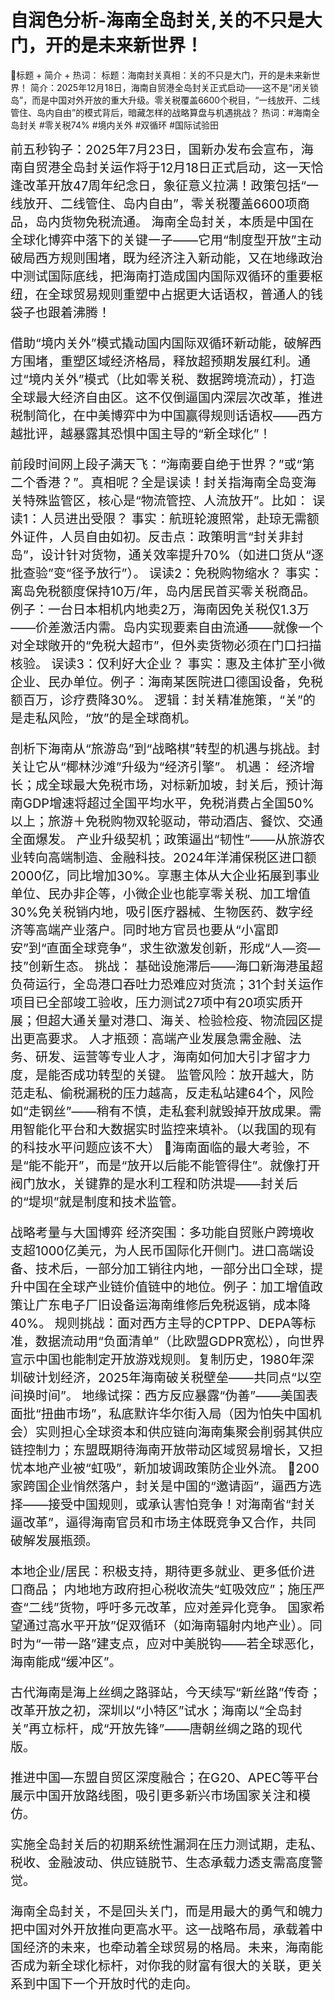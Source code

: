 # 自润色分析-海南全岛封关,关的不只是大门，开的是未来新世界！

🎯标题 + 简介 + 热词：
标题：海南封关真相：关的不只是大门，开的是未来新世界！
简介：2025年12月18日，海南自贸港全岛封关正式启动——这不是“闭关锁岛”，而是中国对外开放的重大升级。零关税覆盖6600个税目，“一线放开、二线管住、岛内自由”的模式背后，暗藏怎样的战略算盘与机遇挑战？
热词：#海南全岛封关 #零关税74% #境内关外 #双循环 #国际试验田
<div style="font-size:20px;">
前五秒钩子：2025年7月23日，国新办发布会宣布，海南自贸港全岛封关运作将于12月18日正式启动，这一天恰逢改革开放47周年纪念日，象征意义拉满！政策包括“一线放开、二线管住、岛内自由”，零关税覆盖6600项商品，岛内货物免税流通。
海南全岛封关，本质是中国在全球化博弈中落下的关键一子——它用“制度型开放”主动破局西方规则围堵，既为经济注入新动能，又在地缘政治中测试国际底线，把海南打造成国内国际双循环的重要枢纽，在全球贸易规则重塑中占据更大话语权，普通人的钱袋子也跟着沸腾！

借助“境内关外”模式撬动国内国际双循环新动能，破解西方围堵，重塑区域经济格局，释放超预期发展红利。通过“境内关外”模式（比如零关税、数据跨境流动），打造全球最大经济自由区。这不仅倒逼国内深层次改革，推进税制简化，在中美博弈中为中国赢得规则话语权——西方越批评，越暴露其恐惧中国主导的“新全球化”！

前段时间网上段子满天飞：“海南要自绝于世界？”或“第二个香港？”。真相呢？全是误读！封关指海南全岛变海关特殊监管区，核心是“物流管控、人流放开”。比如：
误读1：人员进出受限？ 事实：航班轮渡照常，赴琼无需额外证件，人员自由如初。反击点：政策明言“封关非封岛”，设计针对货物，通关效率提升70%（如进口货从“逐批查验”变“径予放行”）。
误读2：免税购物缩水？ 事实：离岛免税额度保持10万/年，岛内居民首买零关税商品。例子：一台日本相机内地卖2万，海南因免关税仅1.3万——价差激活内需。岛内实现要素自由流通——就像一个对全球敞开的“免税大超市”，但外卖货物必须在门口扫描核验。
误读3：仅利好大企业？ 事实：惠及主体扩至小微企业、民办单位。例子：海南某医院进口德国设备，免税额百万，诊疗费降30%。
逻辑：封关精准施策，“关”的是走私风险，“放”的是全球商机。


剖析下海南从“旅游岛”到“战略棋”转型的机遇与挑战。封关让它从“椰林沙滩”升级为“经济引擎”。
机遇：
经济增长；成全球最大免税市场，对标新加坡，封关后，预计海南GDP增速将超过全国平均水平，免税消费占全国50%以上；旅游＋免税购物双轮驱动，带动酒店、餐饮、交通全面爆发。
产业升级契机；政策逼出“韧性”——从旅游农业转向高端制造、金融科技。2024年洋浦保税区进口额2000亿，同比增加30%。享惠主体从大企业拓展到事业单位、民办非企等，小微企业也能享零关税、加工增值30%免关税销内地，吸引医疗器械、生物医药、数字经济等高端产业落户。同时地方官员也要从“小富即安”到“直面全球竞争”，求生欲激发创新，形成“人—资—技”创新生态。
挑战：
基础设施滞后——海口新海港虽超负荷运行，全岛港口吞吐力恐难应对货流；31个封关运作项目已全部竣工验收，压力测试27项中有20项实质开展；但超大通关量对港口、海关、检验检疫、物流园区提出更高要求。
人才瓶颈：高端产业发展急需金融、法务、研发、运营等专业人才，海南如何加大引才留才力度，是能否成功转型的关键。
监管风险：放开越大，防范走私、偷税漏税的压力越高，反走私站建64个，风险如“走钢丝”——稍有不慎，走私套利就毁掉开放成果。需用智能化平台和大数据实时监控来填补。（以我国的现有的科技水平问题应该不大）
🧠海南面临的最大考验，不是“能不能开”，而是“放开以后能不能管得住”。就像打开阀门放水，关键靠的是水利工程和防洪堤——封关后的“堤坝”就是制度和技术监管。

战略考量与大国博弈
经济突围：多功能自贸账户跨境收支超1000亿美元，为人民币国际化开侧门。进口高端设备、技术后，一部分加工销往内地，一部分出口全球，提升中国在全球产业链价值链中的地位。例子：加工增值政策让广东电子厂旧设备运海南维修后免税返销，成本降40%。
规则挑战：面对西方主导的CPTPP、DEPA等标准，数据流动用“负面清单”（比欧盟GDPR宽松），向世界宣示中国也能制定开放游戏规则。复制历史，1980年深圳破计划经济，2025年海南破关税壁垒——共同点“以空间换时间”。
地缘试探：西方反应暴露“伪善”——美国表面批“扭曲市场”，私底默许华尔街入局（因为怕失中国机会）实则担心全球资本和供应链向海南集聚会削弱其供应链控制力；东盟既期待海南开放带动区域贸易增长，又担忧本地产业被“虹吸”，新加坡调政策防企业外流。
🧠200家跨国企业悄然落户，封关是中国的“邀请函”，逼西方选择——接受中国规则，或承认害怕竞争！对海南省“封关逼改革”，逼得海南官员和市场主体既竞争又合作，共同破解发展瓶颈。

本地企业/居民：积极支持，期待更多就业、更多低价进口商品；
内地地方政府担心税收流失“虹吸效应”；施压严查“二线”货物，呼吁多元改革，应对差异化竞争。
国家希望通过高水平开放”促双循环（如海南辐射内地产业）。同时为“一带一路”建支点，应对中美脱钩——若全球恶化，海南能成“缓冲区”。

古代海南是海上丝绸之路驿站，今天续写“新丝路”传奇；改革开放之初，深圳以“小特区”试水；海南以“全岛封关”再立标杆，成“开放先锋”——唐朝丝绸之路的现代版。

推进中国—东盟自贸区深度融合；在G20、APEC等平台展示中国开放路线图，吸引更多新兴市场国家关注和模仿。

实施全岛封关后的初期系统性漏洞在压力测试期，走私、税收、金融波动、供应链脱节、生态承载力透支需高度警觉。

海南全岛封关，不是回头关门，而是用最大的勇气和魄力把中国对外开放推向更高水平。这一战略布局，承载着中国经济的未来，也牵动着全球贸易的格局。未来，海南能否成为新全球化标杆，对你我的财富有很大的关联，更关系到中国下一个开放时代的走向。</div>